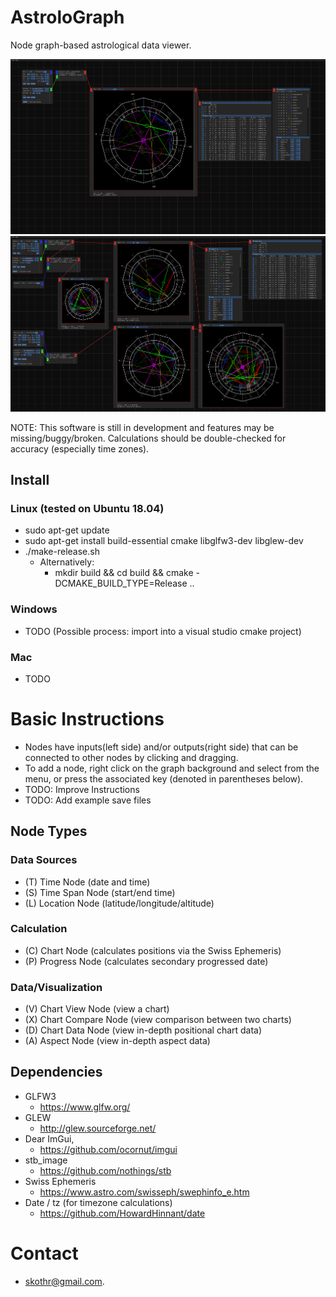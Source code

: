# AstroloGraph
Node graph-based astrological data viewer.

![Simple chart setup with date and location inputs](images/simple-example.png?raw=true "Simple Example")
![More complex setup with progressed chart and comparison](images/complex-example.png?raw=true "More Complex Example")

NOTE: This software is still in development and features may be missing/buggy/broken. Calculations should be double-checked for accuracy (especially time zones).

## Install
### Linux (tested on Ubuntu 18.04)
* sudo apt-get update
* sudo apt-get install build-essential cmake libglfw3-dev libglew-dev
* ./make-release.sh
  * Alternatively:
    * mkdir build && cd build && cmake -DCMAKE_BUILD_TYPE=Release ..

### Windows
* TODO (Possible process: import into a visual studio cmake project)

### Mac
* TODO

# Basic Instructions
* Nodes have inputs(left side) and/or outputs(right side) that can be connected to other nodes by clicking and dragging.
* To add a node, right click on the graph background and select from the menu, or press the associated key (denoted in parentheses below).
* TODO: Improve Instructions
* TODO: Add example save files

## Node Types
### Data Sources
* (T) Time Node (date and time)
* (S) Time Span Node (start/end time)
* (L) Location Node (latitude/longitude/altitude)
### Calculation
* (C) Chart Node (calculates positions via the Swiss Ephemeris)
* (P) Progress Node (calculates secondary progressed date)
### Data/Visualization
* (V) Chart View Node (view a chart)
* (X) Chart Compare Node (view comparison between two charts)
* (D) Chart Data Node (view in-depth positional chart data)
* (A) Aspect Node (view in-depth aspect data)


## Dependencies
* GLFW3
  * https://www.glfw.org/
* GLEW
  * http://glew.sourceforge.net/
* Dear ImGui,
  * https://github.com/ocornut/imgui
* stb_image
  * https://github.com/nothings/stb
* Swiss Ephemeris
  * https://www.astro.com/swisseph/swephinfo_e.htm
* Date / tz (for timezone calculations)
  * https://github.com/HowardHinnant/date
  
# Contact
* skothr@gmail.com.